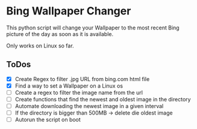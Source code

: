 # Bing Wallpaper Changer

This python script will change your Wallpaper to the most recent Bing picture of the day as soon as it is available.

Only works on Linux so far.

## ToDos
- [x] Create Regex to filter .jpg URL from bing.com html file
- [x] Find a way to set a Wallpaper on a Linux os
- [ ] Create a regex to filter the image name from the url 
- [ ] Create functions that find the newest and oldest image in the directory
- [ ] Automate downloading the newest image in a given interval
- [ ] If the directory is bigger than 500MB -> delete die oldest image
- [ ] Autorun the script on boot